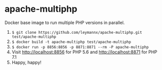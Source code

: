 # apache-multiphp

Docker base image to run multiple PHP versions in parallel.

1. ```$ git clone https://github.com/leymannx/apache-multiphp.git test/apache-multiphp```
2. ```$ docker build -t apache-multiphp test/apache-multiphp```
3. ```$ docker run -p 8856:8856 -p 8871:8871 --rm -P apache-multiphp```
4. Visit [http://localhost:8856](http://localhost:8856) for PHP 5.6 and [http://localhost:8871](http://localhost:8856) for PHP 7.1
5. Happy, happy!
